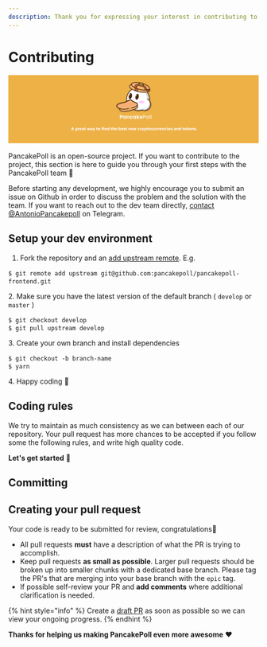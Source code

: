 ```yaml
---
description: Thank you for expressing your interest in contributing to PancakePoll!
---
```


# Contributing

![](../../.gitbook/assets/NEWBAN.jpg)

PancakePoll is an open-source project. If you want to contribute to the project, this section is here to guide you through your first steps with the PancakePoll team 🥞

Before starting any development, we highly encourage you to submit an issue on Github in order to discuss the problem and the solution with the team. If you want to reach out to the dev team directly, [contact @AntonioPancakepoll](https://t.me/AntonioPancakepoll) on Telegram.

## Setup your dev environment

1. Fork the repository and an [add upstream remote](https://docs.github.com/en/free-pro-team@latest/github/collaborating-with-issues-and-pull-requests/configuring-a-remote-for-a-fork). E.g.

```
$ git remote add upstream git@github.com:pancakepoll/pancakepoll-frontend.git
```

&#x20; 2\. Make sure you have the latest version of the default branch ( `develop` or `master` )

```
$ git checkout develop
$ git pull upstream develop
```

&#x20; 3\. Create your own branch and install dependencies

```
$ git checkout -b branch-name
$ yarn
```

&#x20; 4\. Happy coding 🎉

## Coding rules

We try to maintain as much consistency as we can between each of our repository. Your pull request has more chances to be accepted if you follow some the following rules, and write high quality code.&#x20;

**Let's get started** 💪

## Committing <a href="committing" id="committing"></a>

## Creating your pull request

Your code is ready to be submitted for review, congratulations🥳

* All pull requests **must** have a description of what the PR is trying to accomplish.
* Keep pull requests **as small as possible**. Larger pull requests should be broken up into smaller chunks with a dedicated base branch. Please tag the PR's that are merging into your base branch with the `epic` tag.
* If possible self-review your PR and **add comments** where additional clarification is needed.

{% hint style="info" %}
Create a [draft PR](https://github.blog/2019-02-14-introducing-draft-pull-requests/) as soon as possible so we can view your ongoing progress.
{% endhint %}

**Thanks for helping us making PancakePoll even more awesome** ❤
